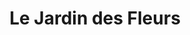 ---
title: "Le Jardin des Fleurs"
url: /cherbourg-en-cotentin/le-jardin-des-fleurs/
shop: fleuriste
---